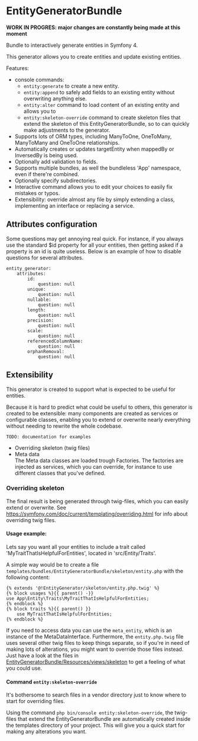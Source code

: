 EntityGeneratorBundle
=====================

**WORK IN PROGRES: major changes are constantly being made at this moment**


Bundle to interactively generate entities in Symfony 4. 

This generator allows you to create entities and update existing
entities.

Features:

- console commands:
    - `entity:generate` to create a new entity.
    - `entity:append` to safely add fields to an existing entity without overwriting anything else.
    - `entity:alter` command to load content of an existing entity and allows you to
    - `entity:skeleton-override` command to create skeleton files that extend the skeleton of this 
    EntityGeneratorBundle, so to can quickly make adjustments to the generator.
- Supports lots of ORM types, including 
ManyToOne, OneToMany, ManyToMany and OneToOne relationships.
- Automatically creates or updates targetEntity when mappedBy or InversedBy
is being used.
- Optionally add validation to fields.
- Supports multiple bundles, as well the bundleless 'App' namespace, even if there're combined.
- Optionally specify subdirectories.
- Interactive command allows you to edit your choices to easily fix
mistakes or typos.
- Extensibility: override almost any file by simply extending a class, implementing an interface
or replacing a service.

## Attributes configuration
Some questions may get annoying real quick. For instance, if you always use the standard $id property
for all your entities, then getting asked if a property is an id is quite useless. 
Below is an example of how to disable questions for several attributes.

    entity_generator:
        attributes:
            id:
                question: null
            unique:
                question: null
            nullable:
                question: null
            length:
                question: null
            precision:
                question: null
            scale:
                question: null
            referencedColumnName:
                question: null
            orphanRemoval:
                question: null

## Extensibility
This generator is created to support what is expected to
be useful for entities. 

Because it is hard to predict what could be useful to others,
 this generator is created to be extensible: many components
are created as services or configurable classes, 
enabling you to extend or overwrite nearly everything without needing
to rewrite the whole codebase.


`TODO: documentation for examples`

* Overriding skeleton (twig files)
* Meta data  
The Meta data classes are loaded trough Factories. The factories are injected
as services, which you can override, for instance to use different
classes that you've defined.

### Overriding skeleton
The final result is being generated through twig-files, which you can easily extend or overwrite.
See https://symfony.com/doc/current/templating/overriding.html for info about overriding twig files.

#### Usage example:
Lets say you want all your entities to include a trait called 'MyTraitThatIsHelpfulForEntities', located
in 'src/Entity/Traits'.

A simple way would be to create a file `templates/bundles/EntityGeneratorBundle/skeleton/entity.php`
with the following content:

    {% extends '@!EntityGenerator/skeleton/entity.php.twig' %}
    {% block usages %}{{ parent() -}}
    use App\Entity\Traits\MyTraitThatIsHelpfulForEntities;
    {% endblock %}
    {% block traits %}{{ parent() }}
        use MyTraitThatIsHelpfulForEntities;
    {% endblock %}

If you need to access data you can use the `meta_entity`, which is an instance of the MetaDataInterface.
Furthermore, the `entity.php.twig` file uses several other twig files to keep things separate, so if
you're in need of making lots of alterations, you might want to override those files instead. 
Just have a look at the files in 
[EntityGeneratorBundle/Resources/views/skeleton](./Resources/views/skeleton) 
to get a feeling of what you could use.


#### Command `entity:skeleton-override`
It's bothersome to search files in a vendor directory just to know where to start for overriding files.

Using the command `php bin/console entity:skeleton-override`, the twig-files that extend the EntityGeneratorBundle are automatically
created inside the templates directory of your project.
This will give you a quick start for making any alterations you want.